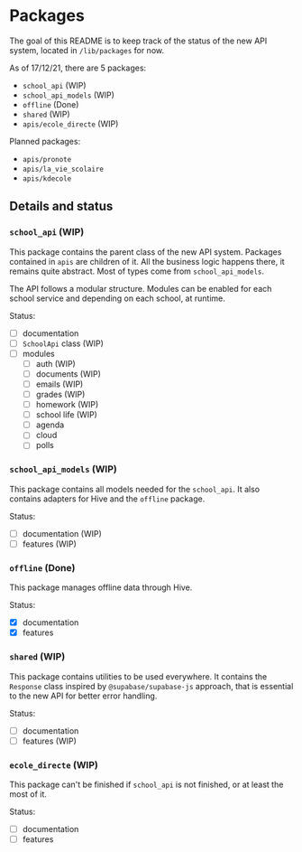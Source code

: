 # Packages

The goal of this README is to keep track of the status of the new API system, located in `/lib/packages` for now.

As of 17/12/21, there are 5 packages:

- `school_api` (WIP)
- `school_api_models` (WIP)
- `offline` (Done)
- `shared` (WIP)
- `apis/ecole_directe` (WIP)

Planned packages:

- `apis/pronote`
- `apis/la_vie_scolaire`
- `apis/kdecole`

## Details and status

### `school_api` (WIP)

This package contains the parent class of the new API system. Packages contained in `apis` are children of it. All the business logic happens there, it remains quite abstract. Most of types come from `school_api_models`.

The API follows a modular structure. Modules can be enabled for each school service and depending on each school, at runtime.

Status:

- [ ] documentation
- [ ] `SchoolApi` class (WIP)
- [ ] modules
  - [ ] auth (WIP)
  - [ ] documents (WIP)
  - [ ] emails (WIP)
  - [ ] grades (WIP)
  - [ ] homework (WIP)
  - [ ] school life (WIP)
  - [ ] agenda
  - [ ] cloud
  - [ ] polls

### `school_api_models` (WIP)

This package contains all models needed for the `school_api`. It also contains adapters for Hive and the `offline` package.

Status:

- [ ] documentation (WIP)
- [ ] features (WIP)

### `offline` (Done)

This package manages offline data through Hive.

Status:

- [x] documentation
- [x] features

### `shared` (WIP)

This package contains utilities to be used everywhere. It contains the `Response` class inspired by `@supabase/supabase-js` approach, that is essential to the new API for better error handling.

Status:

- [ ] documentation
- [ ] features (WIP)

### `ecole_directe` (WIP)

This package can't be finished if `school_api` is not finished, or at least the most of it.

Status:

- [ ] documentation
- [ ] features
